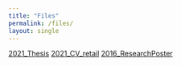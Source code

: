 ```yaml
---
title: "Files"
permalink: /files/
layout: single
---
```


[2021_Thesis](https://xenoneuronaut.github.io/assets/files/2021_NEU-Thesis_ea4.pdf)
[2021_CV_retail](https://xenoneuronaut.github.io/assets/files/2021-12_CV_retail_digital.pdf)
[2016_ResearchPoster](https://xenoneuronaut.github.io/assets/files/2016_SummerResearch_Poster.pdf)